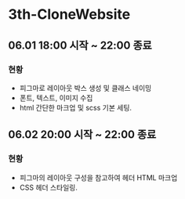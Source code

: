 # 3th-CloneWebsite

## 06.01 18:00 시작 ~ 22:00 종료
### 현황
- 피그마로 레이아웃 박스 생성 및 클래스 네이밍
- 폰트, 텍스트, 이미지 수집
- html 간단한 마크업 및 scss 기본 세팅.

## 06.02 20:00 시작 ~ 22:00 종료
### 현황
- 피그마의 레이아웃 구성을 참고하여 헤더 HTML 마크업
- CSS 헤더 스타일링.